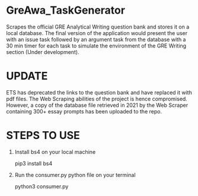 # GreAwa_TaskGenerator
Scrapes the official GRE Analytical Writing question bank and stores it on a local database. The final version of the application would present the user with an issue task followed by an argument task from the database with a 30 min timer for each task to simulate the environment of the GRE Writing section (Under development).

# UPDATE

ETS has deprecated the links to the question bank and have replaced it with pdf files. The Web Scraping abilities of the project is hence compromised. However, a copy of the database file retrieved in 2021 by the Web Scraper containing 300+ essay prompts has been uploaded to the repo.

# STEPS TO USE

1. Install bs4 on your local machine

    pip3 install bs4

2. Run the consumer.py python file on your terminal

    python3 consumer.py
